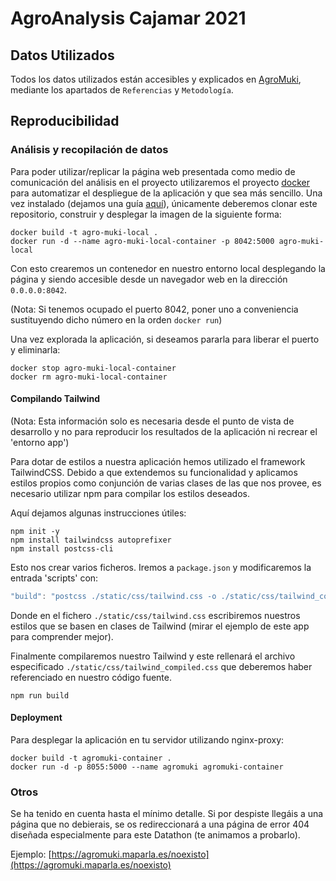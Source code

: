 # AgroAnalysis Cajamar 2021

## Datos Utilizados

Todos los datos utilizados están accesibles y explicados en [AgroMuki](https://agromuki.maparla.es),
mediante los apartados de `Referencias` y `Metodología`.

## Reproducibilidad

### Análisis y recopilación de datos

Para poder utilizar/replicar la página web presentada como medio de comunicación
del análisis en el proyecto utilizaremos el proyecto [docker](https://www.docker.com/)
para automatizar el despliegue de la aplicación y que sea más sencillo. Una vez instalado
(dejamos una guía [aquí](https://docs.docker.com/get-docker/)), únicamente deberemos clonar este repositorio, 
construir y desplegar la imagen de la siguiente forma:

```shell
docker build -t agro-muki-local .
docker run -d --name agro-muki-local-container -p 8042:5000 agro-muki-local
```

Con esto crearemos un contenedor en nuestro entorno local desplegando la página y siendo accesible
desde un navegador web en la dirección `0.0.0.0:8042`.

(Nota: Si tenemos ocupado el puerto 8042, poner uno a conveniencia sustituyendo dicho número en la orden `docker run`)

Una vez explorada la aplicación, si deseamos pararla para liberar el puerto y eliminarla:

```shell
docker stop agro-muki-local-container
docker rm agro-muki-local-container
```

#### Compilando Tailwind

(Nota: Esta información solo es necesaria desde el punto de vista de desarrollo y no para reproducir los resultados
de la aplicación ni recrear el 'entorno app')

Para dotar de estilos a nuestra aplicación hemos utilizado el framework TailwindCSS. Debido a que extendemos su
funcionalidad y aplicamos estilos propios como conjunción de varias clases de las que nos provee, 
es necesario utilizar npm para compilar los estilos deseados.

Aquí dejamos algunas instrucciones útiles:

```shell
npm init -y
npm install tailwindcss autoprefixer
npm install postcss-cli
```

Esto nos crear varios ficheros. Iremos a `package.json` y modificaremos la entrada 'scripts' con:
```javascript
"build": "postcss ./static/css/tailwind.css -o ./static/css/tailwind_compiled.css"
```

Donde en el fichero `./static/css/tailwind.css` escribiremos nuestros estilos que se basen en clases de Tailwind
(mirar el ejemplo de este app para comprender mejor). 

Finalmente compilaremos nuestro Tailwind y este rellenará el archivo especificado `./static/css/tailwind_compiled.css`
que deberemos haber referenciado en nuestro código fuente. 

```shell
npm run build
```

#### Deployment

Para desplegar la aplicación en tu servidor utilizando nginx-proxy:

```shell
docker build -t agromuki-container .
docker run -d -p 8055:5000 --name agromuki agromuki-container
```


### Otros

Se ha tenido en cuenta hasta el mínimo detalle. Si por despiste llegáis a una página que no debierais, se os 
redireccionará a una página de error 404 diseñada especialmente para este Datathon (te animamos a probarlo).

Ejemplo: [https://agromuki.maparla.es/noexisto](https://agromuki.maparla.es/noexisto)